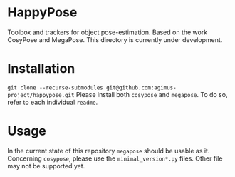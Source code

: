 # HappyPose
Toolbox and trackers for object pose-estimation. Based on the work CosyPose and MegaPose. This directory is currently under development.


# Installation

`git clone --recurse-submodules git@github.com:agimus-project/happypose.git`
Please install both  `cosypose` and `megapose`. To do so, refer to each individual `readme`.

# Usage

In the current state of this repository `megapose` should be usable as it. Concerning `cosypose`, please use the `minimal_version*.py` files. Other file may not be supported yet.
